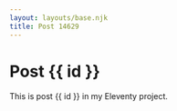 ```yaml
---
layout: layouts/base.njk
title: Post 14629
---
```


# Post {{ id }}

This is post {{ id }} in my Eleventy project.
